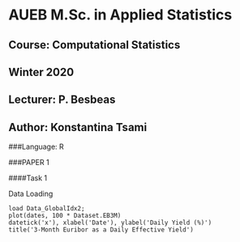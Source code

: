 # AUEB M.Sc. in Applied Statistics
## Course: Computational Statistics
## Winter 2020
## Lecturer: P. Besbeas
## Author: Konstantina Tsami

###Language: R


###PAPER 1

####Task 1 



Data Loading
```
load Data_GlobalIdx2;
plot(dates, 100 * Dataset.EB3M)
datetick('x'), xlabel('Date'), ylabel('Daily Yield (%)')
title('3-Month Euribor as a Daily Effective Yield')
```
